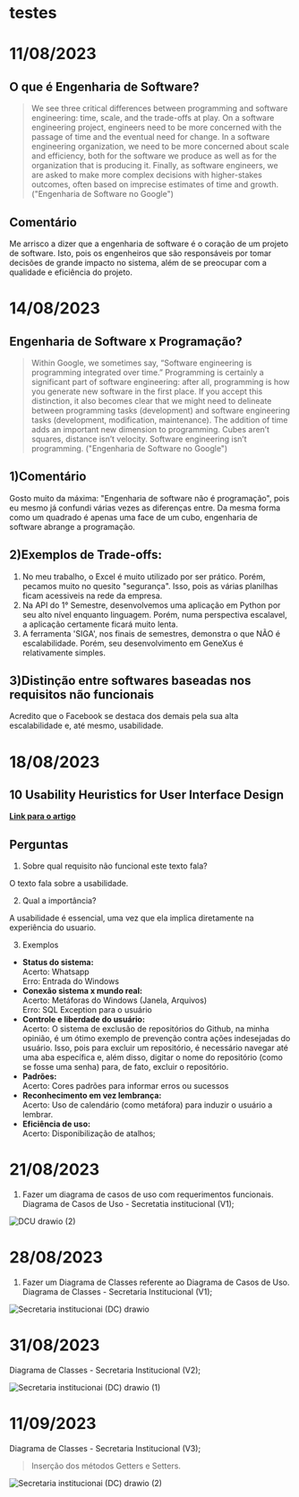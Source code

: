 

# testes

# 11/08/2023
## O que é Engenharia de Software?
> We see three critical differences between programming and software engineering: time, scale, and the trade-offs at play. On a software engineering project, engineers
need to be more concerned with the passage of time and the eventual need for change. In a software engineering organization, we need to be more concerned about scale and
efficiency, both for the software we produce as well as for the organization that is producing it. Finally, as software engineers, we are asked to make more complex
decisions with higher-stakes outcomes, often based on imprecise estimates of time and growth. ("Engenharia de Software no Google")
## Comentário
Me arrisco a dizer que a engenharia de software é o coração de um projeto de software. Isto, pois os engenheiros que são responsáveis por tomar decisões de grande impacto no sistema, além de se preocupar com a qualidade e eficiência do projeto.


# 14/08/2023
## Engenharia de Software x Programação?

> Within Google, we sometimes say, “Software engineering is programming integrated over time.” Programming is certainly a significant part of software engineering:
after all, programming is how you generate new software in the first place. If you accept this distinction, it also becomes clear that we might need to delineate
between programming tasks (development) and software engineering tasks (development, modification, maintenance). The addition of time adds an important new
dimension to programming. Cubes aren’t squares, distance isn’t velocity. Software engineering isn’t programming. ("Engenharia de Software no Google")

## 1)Comentário
Gosto muito da máxima: "Engenharia de software não é programação", pois eu mesmo já confundi várias vezes as diferenças entre. Da mesma forma como um quadrado é apenas uma face de um cubo, engenharia de software abrange a programação.

## 2)Exemplos de Trade-offs:
1. No meu trabalho, o Excel é muito utilizado por ser prático. Porém, pecamos muito no quesito "segurança". Isso, pois as várias planilhas ficam acessiveis na rede da empresa.
2. Na API do 1° Semestre, desenvolvemos uma aplicação em Python por seu alto nível enquanto linguagem. Porém, numa perspectiva escalavel, a aplicação certamente ficará muito lenta.
3. A ferramenta 'SIGA', nos finais de semestres, demonstra o que NÃO é escalabilidade. Porém, seu desenvolvimento em GeneXus é relativamente simples.

## 3)Distinção entre softwares baseadas nos requisitos não funcionais
Acredito que o Facebook se destaca dos demais pela sua alta escalabilidade e, até mesmo, usabilidade.

# 18/08/2023
## 10 Usability Heuristics for User Interface Design
<a href="https://www.nngroup.com/articles/ten-usability-heuristics/" target="_blanck"><b>Link para o artigo</b></a> 

## Perguntas
1. Sobre qual requisito não funcional este texto fala?

O texto fala sobre a usabilidade.

2. Qual a importância?

A usabilidade é essencial, uma vez que ela implica diretamente na experiência do usuario.

3. Exemplos
- **Status do sistema:** <br>
Acerto: Whatsapp <br>
Erro: Entrada do Windows<br>
- **Conexão sistema x mundo real:** <br>
Acerto: Metáforas do Windows (Janela, Arquivos)<br>
Erro: SQL Exception para o usuário<br>
- **Controle e liberdade do usuário:** <br>
Acerto: O sistema de exclusão de repositórios do Github, na minha opinião, é um ótimo exemplo de prevenção contra ações indesejadas do usuário. Isso, pois para excluir um repositório, é necessário navegar até uma aba específica e, além disso, digitar o nome do repositório (como se fosse uma senha) para, de fato, excluir o repositório. <br>
- **Padrões:** <br>
Acerto: Cores padrões para informar erros ou sucessos<br>
- **Reconhecimento em vez lembrança:** <br>
Acerto: Uso de calendário (como metáfora) para induzir o usuário a lembrar.<br>
- **Eficiência de uso:** <br>
Acerto: Disponibilização de atalhos;<br>

# 21/08/2023

1. Fazer um diagrama de casos de uso com requerimentos funcionais. <br>
   Diagrama de Casos de Uso - Secretatia institucional (V1); <br>
   
![DCU drawio (2)](https://github.com/JoaoMatheusLamao/bertoti/assets/77554165/71b18f96-0c52-4e21-bdd9-4eae5935da19)

# 28/08/2023
1. Fazer um Diagrama de Classes referente ao Diagrama de Casos de Uso.
   Diagrama de Classes - Secretaria Institucional (V1); <br>
   
![Secretaria institucionai (DC) drawio](https://github.com/JoaoMatheusLamao/bertoti/assets/77554165/2c03a243-70d3-4f47-b9a8-6b60fe4f5736)

# 31/08/2023
Diagrama de Classes - Secretaria Institucional (V2);<br>

![Secretaria institucionai (DC) drawio (1)](https://github.com/JoaoMatheusLamao/bertoti/assets/77554165/dfa1ae93-1dae-4c99-8b4b-70c6cc3d6c75)

# 11/09/2023
Diagrama de Classes - Secretaria Institucional (V3); <br>

> Inserção dos métodos Getters e Setters.

![Secretaria institucionai (DC) drawio (2)](https://github.com/JoaoMatheusLamao/bertoti/assets/77554165/1de824fb-7109-4c22-9cd3-47f266199683)
